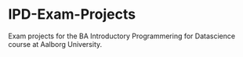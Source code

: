 # IPD-Exam-Projects
Exam projects for the BA Introductory Programmering for Datascience course at Aalborg University.
